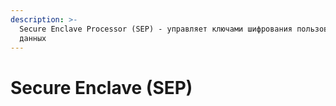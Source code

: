 ```yaml
---
description: >-
  Secure Enclave Processor (SEP) - управляет ключами шифрования пользовательских
  данных
---
```


# Secure Enclave \(SEP\)

